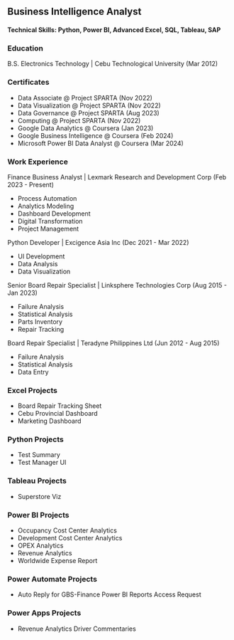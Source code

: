 ## Business Intelligence Analyst

#### Technical Skills: Python, Power BI, Advanced Excel, SQL, Tableau, SAP

### Education
B.S. Electronics Technology | Cebu Technological University (Mar 2012)

### Certificates
- Data Associate @ Project SPARTA (Nov 2022)
- Data Visualization @ Project SPARTA (Nov 2022)
- Data Governance @ Project SPARTA (Aug 2023)
- Computing @ Project SPARTA (Nov 2022)
- Google Data Analytics @ Coursera (Jan 2023)
- Google Business Intelligence @ Coursera (Feb 2024)
- Microsoft Power BI Data Analyst @ Coursera (Mar 2024)

### Work Experience
Finance Business Analyst | Lexmark Research and Development Corp (Feb 2023 - Present)
- Process Automation
- Analytics Modeling
- Dashboard Development
- Digital Transformation
- Project Management

Python Developer | Excigence Asia Inc (Dec 2021 - Mar 2022)
- UI Development
- Data Analysis
- Data Visualization

Senior Board Repair Specialist | Linksphere Technologies Corp (Aug 2015 - Jan 2023)
- Failure Analysis
- Statistical Analysis
- Parts Inventory
- Repair Tracking

Board Repair Specialist | Teradyne Philippines Ltd (Jun 2012 - Aug 2015)
- Failure Analysis
- Statistical Analysis
- Data Entry
  
### Excel Projects
- Board Repair Tracking Sheet
- Cebu Provincial Dashboard
- Marketing Dashboard
  
### Python Projects
- Test Summary
- Test Manager UI

### Tableau Projects
- Superstore Viz

### Power BI Projects
- Occupancy Cost Center Analytics
- Development Cost Center Analytics
- OPEX Analytics
- Revenue Analytics
- Worldwide Expense Report

### Power Automate Projects
- Auto Reply for GBS-Finance Power BI Reports Access Request

### Power Apps Projects
- Revenue Analytics Driver Commentaries
